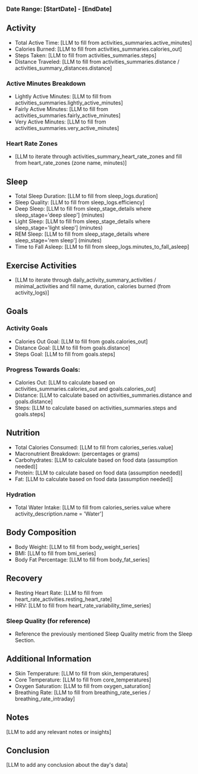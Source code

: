 ### Date Range: [StartDate] - [EndDate]

## Activity

- Total Active Time: [LLM to fill from activities_summaries.active_minutes]
- Calories Burned: [LLM to fill from activities_summaries.calories_out]
- Steps Taken: [LLM to fill from activities_summaries.steps]
- Distance Traveled: [LLM to fill from activities_summaries.distance / activities_summary_distances.distance]


### Active Minutes Breakdown

- Lightly Active Minutes: [LLM to fill from activities_summaries.lightly_active_minutes]
- Fairly Active Minutes: [LLM to fill from activities_summaries.fairly_active_minutes]
- Very Active Minutes: [LLM to fill from activities_summaries.very_active_minutes]

### Heart Rate Zones

- [LLM to iterate through activities_summary_heart_rate_zones and fill from heart_rate_zones (zone name, minutes)]

## Sleep

- Total Sleep Duration: [LLM to fill from sleep_logs.duration]
- Sleep Quality: [LLM to fill from sleep_logs.efficiency]
- Deep Sleep: [LLM to fill from sleep_stage_details where sleep_stage='deep sleep'] (minutes)
- Light Sleep: [LLM to fill from sleep_stage_details where sleep_stage='light sleep'] (minutes)
- REM Sleep: [LLM to fill from sleep_stage_details where sleep_stage='rem sleep'] (minutes)
- Time to Fall Asleep: [LLM to fill from sleep_logs.minutes_to_fall_asleep]


## Exercise Activities

- [LLM to iterate through daily_activity_summary_activities / minimal_activities and fill name, duration, calories burned (from activity_logs)]

##  Goals

### Activity Goals

- Calories Out Goal: [LLM to fill from goals.calories_out]
- Distance Goal: [LLM to fill from goals.distance]
- Steps Goal: [LLM to fill from goals.steps]

### Progress Towards Goals:

- Calories Out: [LLM to calculate based on activities_summaries.calories_out and goals.calories_out]
- Distance: [LLM to calculate based on activities_summaries.distance and goals.distance]
- Steps: [LLM to calculate based on activities_summaries.steps and goals.steps]


## Nutrition

- Total Calories Consumed: [LLM to fill from calories_series.value]
- Macronutrient Breakdown: (percentages or grams)
- Carbohydrates: [LLM to calculate based on food data (assumption needed)]
- Protein: [LLM to calculate based on food data (assumption needed)]
- Fat: [LLM to calculate based on food data (assumption needed)]

### Hydration
- Total Water Intake: [LLM to fill from calories_series.value where activity_description.name = 'Water']

## Body Composition

- Body Weight: [LLM to fill from body_weight_series]
- BMI: [LLM to fill from bmi_series]
- Body Fat Percentage: [LLM to fill from body_fat_series]

## Recovery

- Resting Heart Rate: [LLM to fill from heart_rate_activities.resting_heart_rate]
- HRV: [LLM to fill from heart_rate_variability_time_series]

### Sleep Quality (for reference)

- Reference the previously mentioned Sleep Quality metric from the Sleep Section.

## Additional Information

- Skin Temperature: [LLM to fill from skin_temperatures]
- Core Temperature: [LLM to fill from core_temperatures]
- Oxygen Saturation: [LLM to fill from oxygen_saturation]
- Breathing Rate: [LLM to fill from breathing_rate_series / breathing_rate_intraday]

## Notes

[LLM to add any relevant notes or insights]

## Conclusion

[LLM to add any conclusion about the day's data]